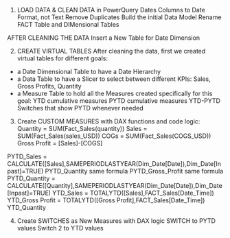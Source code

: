 1. LOAD DATA & CLEAN DATA in PowerQuery 
   Dates Columns to Date Format, not Text
   Remove Duplicates
   Build the initial Data Model
   Rename FACT Table and DIMensional Tables

AFTER CLEANING THE DATA
Insert a New Table for Date Dimension

2. CREATE VIRTUAL TABLES
After cleaning the data, first we created virtual tables for different goals:
- a Date Dimensional Table to have a Date Hierarchy
- a Data Table to have a Slicer to select between different KPIs: Sales, Gross Profits, Quantity
- a Measure Table to hold all the Measures created specifically for this goal:
YTD cumulative measures
PYTD cumulative measures
YTD-PYTD
Switches that show PYTD whenever needed


3. Create CUSTOM MEASURES with DAX functions and code logic:
Quantity = SUM(Fact_Sales(quantity))
Sales = SUM(Fact_Sales(sales_USD))
COGs = SUM(Fact_Sales(COGS_USD))
Gross Profit = [Sales]-[COGS]


PYTD_Sales = CALCULATE([Sales],SAMEPERIODLASTYEAR(Dim_Date[Date]),Dim_Date[Inpast]=TRUE)
PYTD_Quantity same formula
PYTD_Gross_Profit same formula
PYTD_Quantity = CALCULATE([Quantity],SAMEPERIODLASTYEAR(Dim_Date[Date]),Dim_Date[Inpast]=TRUE)
YTD_Sales = TOTALYTD([Sales],FACT_Sales[Date_Time])
YTD_Gross Profit = TOTALYTD([Gross Profit],FACT_Sales[Date_Time])
YTD_Quantity





4. Create SWITCHES as New Measures with DAX logic
SWITCH to PYTD values
Switch 2 to YTD values




